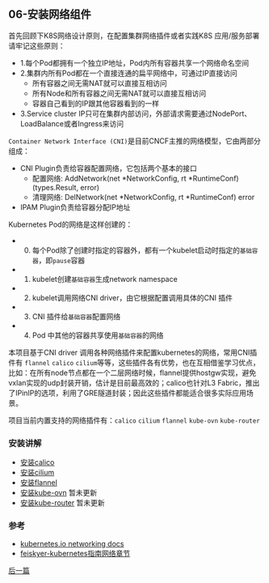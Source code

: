 ## 06-安装网络组件

首先回顾下K8S网络设计原则，在配置集群网络插件或者实践K8S 应用/服务部署请牢记这些原则：

- 1.每个Pod都拥有一个独立IP地址，Pod内所有容器共享一个网络命名空间
- 2.集群内所有Pod都在一个直接连通的扁平网络中，可通过IP直接访问
  - 所有容器之间无需NAT就可以直接互相访问
  - 所有Node和所有容器之间无需NAT就可以直接互相访问
  - 容器自己看到的IP跟其他容器看到的一样
- 3.Service cluster IP只可在集群内部访问，外部请求需要通过NodePort、LoadBalance或者Ingress来访问

`Container Network Interface (CNI)`是目前CNCF主推的网络模型，它由两部分组成：

- CNI Plugin负责给容器配置网络，它包括两个基本的接口
  - 配置网络: AddNetwork(net *NetworkConfig, rt *RuntimeConf) (types.Result, error)
  - 清理网络: DelNetwork(net *NetworkConfig, rt *RuntimeConf) error
- IPAM Plugin负责给容器分配IP地址

Kubernetes Pod的网络是这样创建的：
- 0. 每个Pod除了创建时指定的容器外，都有一个kubelet启动时指定的`基础容器`，即`pause`容器 
- 1. kubelet创建`基础容器`生成network namespace
- 2. kubelet调用网络CNI driver，由它根据配置调用具体的CNI 插件
- 3. CNI 插件给`基础容器`配置网络
- 4. Pod 中其他的容器共享使用`基础容器`的网络

本项目基于CNI driver 调用各种网络插件来配置kubernetes的网络，常用CNI插件有 `flannel` `calico` `cilium`等等，这些插件各有优势，也在互相借鉴学习优点，比如：在所有node节点都在一个二层网络时候，flannel提供hostgw实现，避免vxlan实现的udp封装开销，估计是目前最高效的；calico也针对L3 Fabric，推出了IPinIP的选项，利用了GRE隧道封装；因此这些插件都能适合很多实际应用场景。

项目当前内置支持的网络插件有：`calico` `cilium` `flannel` `kube-ovn` `kube-router`

### 安装讲解

- [安装calico](network-plugin/calico.md)
- [安装cilium](network-plugin/cilium.md)  
- [安装flannel](network-plugin/flannel.md)
- [安装kube-ovn](network-plugin/kube-ovn.md) 暂未更新
- [安装kube-router](network-plugin/kube-router.md) 暂未更新

### 参考
- [kubernetes.io networking docs](https://kubernetes.io/docs/concepts/cluster-administration/networking/) 
- [feiskyer-kubernetes指南网络章节](https://github.com/feiskyer/kubernetes-handbook/blob/master/zh/network/network.md)


[后一篇](07-install_cluster_addon.md)

